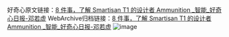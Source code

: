 好奇心原文链接：[8 件事，了解 Smartisan T1 的设计者 Ammunition _智能_好奇心日报-邓若虚](https://www.qdaily.com/articles/851.html)
WebArchive归档链接：[8 件事，了解 Smartisan T1 的设计者 Ammunition _智能_好奇心日报-邓若虚](http://web.archive.org/web/20160411070114/http://www.qdaily.com/articles/851.html)
![image](http://ww3.sinaimg.cn/large/007d5XDply1g3v44dwzqtj30u05kbu0x)